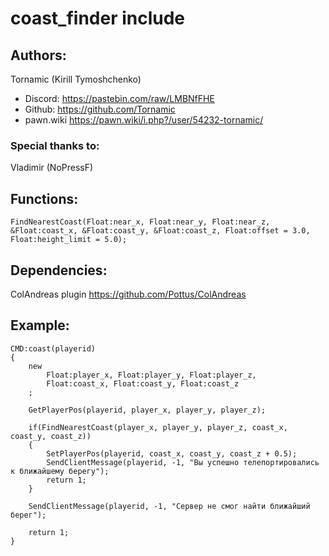 # coast_finder include

## Authors: 
Tornamic (Kirill Tymoshchenko)
   * Discord: https://pastebin.com/raw/LMBNfFHE
   * Github: https://github.com/Tornamic
   * pawn.wiki https://pawn.wiki/i.php?/user/54232-tornamic/

### Special thanks to:
Vladimir (NoPressF)

## Functions:
    FindNearestCoast(Float:near_x, Float:near_y, Float:near_z, &Float:coast_x, &Float:coast_y, &Float:coast_z, Float:offset = 3.0, Float:height_limit = 5.0);
    
## Dependencies:
  ColAndreas plugin https://github.com/Pottus/ColAndreas
## Example:
```pawn
CMD:coast(playerid)
{	
	new 
		Float:player_x, Float:player_y, Float:player_z,
		Float:coast_x, Float:coast_y, Float:coast_z
	;
	
	GetPlayerPos(playerid, player_x, player_y, player_z);

	if(FindNearestCoast(player_x, player_y, player_z, coast_x, coast_y, coast_z))
	{
		SetPlayerPos(playerid, coast_x, coast_y, coast_z + 0.5);
		SendClientMessage(playerid, -1, "Вы успешно телепортировались к ближайшему берегу");
		return 1;
	}

	SendClientMessage(playerid, -1, "Сервер не смог найти ближайший берег");
	
	return 1;
}
```

